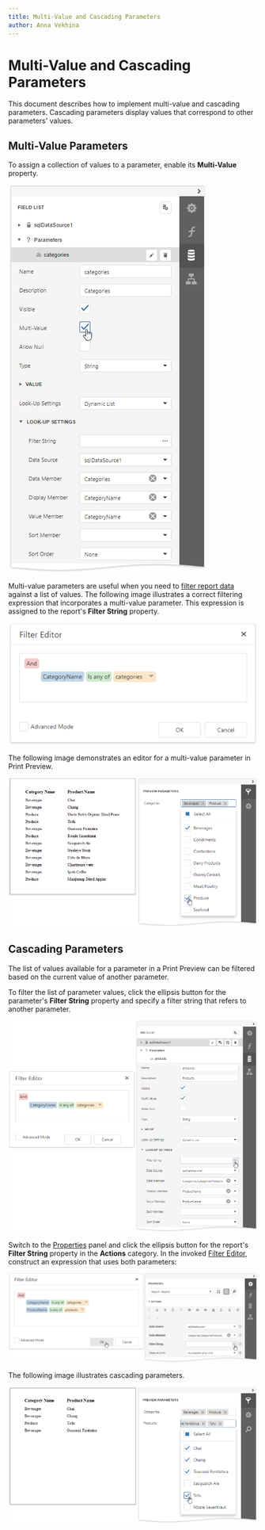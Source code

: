 ```yaml
---
title: Multi-Value and Cascading Parameters
author: Anna Vekhina
---
```

# Multi-Value and Cascading Parameters

This document describes how to implement multi-value and cascading parameters. Cascading parameters display values that correspond to other parameters' values.

## Multi-Value Parameters
To assign a collection of values to a parameter, enable its **Multi-Value** property.

![](../../../../images/eurd-web-parameters-create-multi-value-parameter.png)

Multi-value parameters are useful when you need to [filter report data](../filter-data/filter-data-at-the-report-level.md) against a list of values. The following image illustrates a correct filtering expression that incorporates a multi-value parameter. This expression is assigned to the report's **Filter String** property.

![](../../../../images/eurd-web-parameters-filter-string-with-multi-value-parameter.png)

The following image demonstrates an editor for a multi-value parameter in Print Preview.

![](../../../../images/eurd-web-parameters-multi-value-parameter-result.png)

## Cascading Parameters
The list of values available for a parameter in a Print Preview can be filtered based on the current value of another parameter.

To filter the list of parameter values, click the ellipsis button for the parameter's **Filter String** property and specify a filter string that refers to another parameter.

![](../../../../images/eurd-web-parameters-create-cascading-parameter.png)

Switch to the [Properties](../../report-designer-tools/ui-panels/properties-panel.md) panel and click the ellipsis button for the report's **Filter String** property in the **Actions** category. In the invoked [Filter Editor](../../report-designer-tools/filter-editor.md), construct an expression that uses both parameters:

![](../../../../images/eurd-web-parameters-filter-with-cascading-parameters.png)

The following image illustrates cascading parameters.

![](../../../../images/eurd-web-parameters-cascading-result.png)